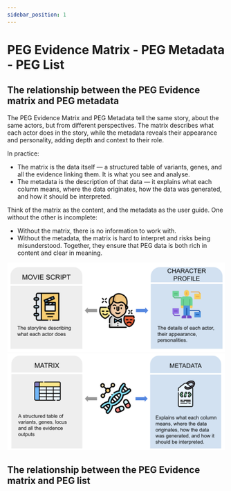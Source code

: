```yaml
---
sidebar_position: 1
---
```


# PEG Evidence Matrix - PEG Metadata - PEG List

## The relationship between the PEG Evidence matrix and PEG metadata

The PEG Evidence Matrix and PEG Metadata tell the same story, about the same actors, but from different perspectives. The matrix describes what each actor does in the story, while the metadata reveals their appearance and personality, adding depth and context to their role.

In practice:

* The matrix is the data itself — a structured table of variants, genes, and all the evidence linking them. It is what you see and analyse.
* The metadata is the description of that data — it explains what each column means, where the data originates, how the data was generated, and how it should be interpreted.

Think of the matrix as the content, and the metadata as the user guide. One without the other is incomplete:
- Without the matrix, there is no information to work with.
- Without the metadata, the matrix is hard to interpret and risks being misunderstood.
Together, they ensure that PEG data is both rich in content and clear in meaning.

![movie actors analogue](./img/movie.png)
![matrix and metadata](./img/matrix-metadata.png)

## The relationship between the PEG Evidence matrix and PEG list
